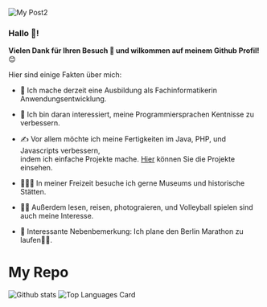 ![My Post2](https://user-images.githubusercontent.com/71266593/94726550-ae892f00-035d-11eb-915a-ca6b80d82bdc.png)



### Hallo 👋!

**Vielen Dank für Ihren Besuch 🙏 und wilkommen auf meinem Github Profil!** 😊

Hier sind einige Fakten über mich:

- 🔭 Ich mache derzeit eine Ausbildung als Fachinformatikerin Anwendungsentwicklung.

- 🌱 Ich bin daran interessiert, meine Programmiersprachen Kentnisse zu verbessern.

- ✍ Vor allem möchte ich meine Fertigkeiten im Java, PHP, und Javascripts verbessern,</br>
   indem ich einfache Projekte mache. [Hier](https://mehrapi.github.io) können Sie die Projekte einsehen.

- 🚵🏽‍♀️ In meiner Freizeit besuche ich gerne Museums und historische Stätten. 

- 🧗‍♀️ Außerdem lesen, reisen, photograieren, und Volleyball spielen
sind auch meine Interesse.

- 📌 Interessante Nebenbemerkung: Ich plane den Berlin Marathon zu laufen🏃‍♀️.



# My Repo


![Github stats](https://github-readme-stats.vercel.app/api?username=Mehrapi&theme=highcontrast&show_icons=true&count_private=true)
![Top Languages Card](https://github-readme-stats.vercel.app/api/top-langs/?username=Mehrapi&layout=compact)




